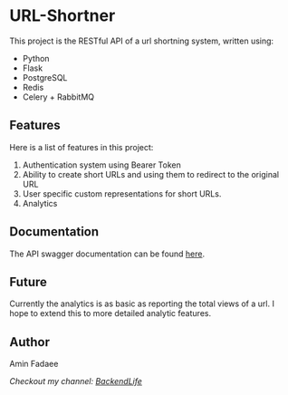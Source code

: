 # URL-Shortner
This project is the RESTful API of a url shortning system, written using:
* Python
* Flask
* PostgreSQL
* Redis
* Celery + RabbitMQ

## Features
Here is a list of features in this project:
1. Authentication system using Bearer Token
2. Ability to create short URLs and using them to redirect to the original URL
3. User specific custom representations for short URLs.
4. Analytics

## Documentation
The API swagger documentation can be found [here](api.yaml).
## Future
Currently the analytics is as basic as reporting the total views of a url.
I hope to extend this to more detailed analytic features.


## Author
Amin Fadaee

*Checkout my channel: [BackendLife](https://t.me/backendlife)*